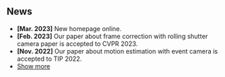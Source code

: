 ## News

<ul>
  <li><strong>[Mar. 2023]</strong> New homepage online.</li>
  <li><strong>[Feb. 2023]</strong> Our paper about frame correction with rolling shutter camera paper is accepted to CVPR 2023.</li>
  <li><strong>[Nov. 2022]</strong> Our paper about motion estimation with event camera is accepted to TIP 2022.</li>

  <li> <a href="javascript:toggle_vis('newsmore')">Show more</a> </li>
  <div id="newsmore" style="display:none"> 
    <li><strong>[Aug. 2022]</strong> Our paper about motion deblurring with single image is accepted to TCSVT 2022.</li>
    <li><strong>[Jun. 2021]</strong> Participated in the SAR-Optical Image Matching track of a Chinese AI Challenge and won the championship in both speed and accuracy.</li>
    <li><strong>[Aug. 2020]</strong> Participated in the ECCV 2020 Robust Vision Challenge and won the 2nd place of Optical Flow track.</li>
  </div>

</ul>
